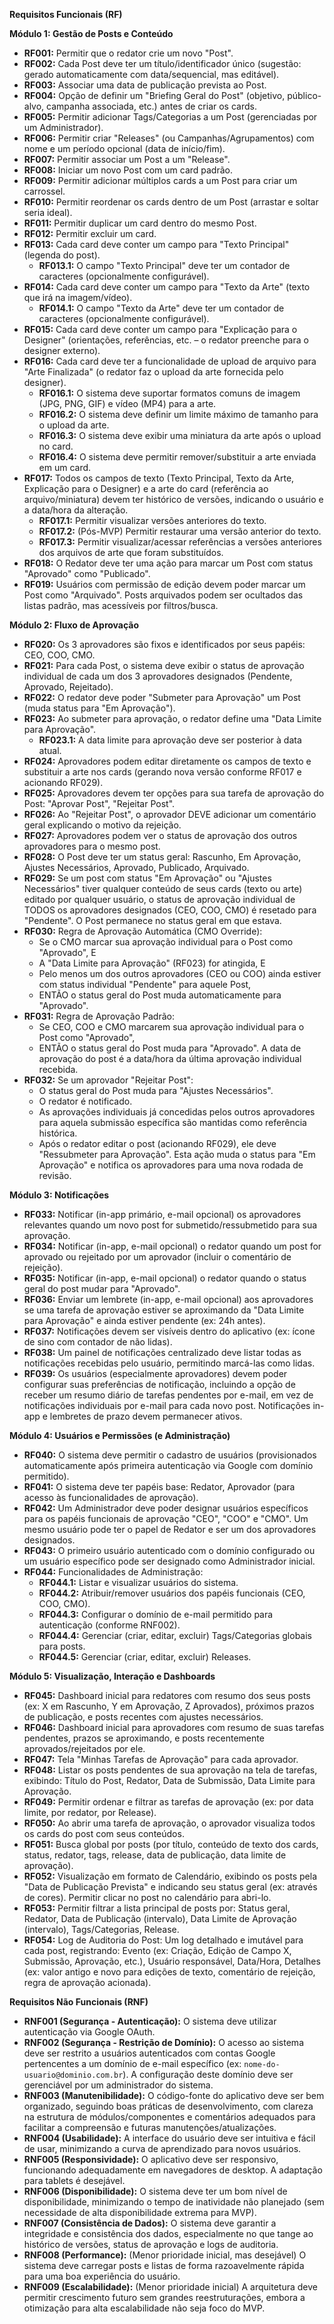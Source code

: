 **Requisitos Funcionais (RF)**

**Módulo 1: Gestão de Posts e Conteúdo**
*   **RF001:** Permitir que o redator crie um novo "Post".
*   **RF002:** Cada Post deve ter um título/identificador único (sugestão: gerado automaticamente com data/sequencial, mas editável).
*   **RF003:** Associar uma data de publicação prevista ao Post.
*   **RF004:** Opção de definir um "Briefing Geral do Post" (objetivo, público-alvo, campanha associada, etc.) antes de criar os cards.
*   **RF005:** Permitir adicionar Tags/Categorias a um Post (gerenciadas por um Administrador).
*   **RF006:** Permitir criar "Releases" (ou Campanhas/Agrupamentos) com nome e um período opcional (data de início/fim).
*   **RF007:** Permitir associar um Post a um "Release".
*   **RF008:** Iniciar um novo Post com um card padrão.
*   **RF009:** Permitir adicionar múltiplos cards a um Post para criar um carrossel.
*   **RF010:** Permitir reordenar os cards dentro de um Post (arrastar e soltar seria ideal).
*   **RF011:** Permitir duplicar um card dentro do mesmo Post.
*   **RF012:** Permitir excluir um card.
*   **RF013:** Cada card deve conter um campo para "Texto Principal" (legenda do post).
    *   **RF013.1:** O campo "Texto Principal" deve ter um contador de caracteres (opcionalmente configurável).
*   **RF014:** Cada card deve conter um campo para "Texto da Arte" (texto que irá na imagem/vídeo).
    *   **RF014.1:** O campo "Texto da Arte" deve ter um contador de caracteres (opcionalmente configurável).
*   **RF015:** Cada card deve conter um campo para "Explicação para o Designer" (orientações, referências, etc. – o redator preenche para o designer externo).
*   **RF016:** Cada card deve ter a funcionalidade de upload de arquivo para "Arte Finalizada" (o redator faz o upload da arte fornecida pelo designer).
    *   **RF016.1:** O sistema deve suportar formatos comuns de imagem (JPG, PNG, GIF) e vídeo (MP4) para a arte.
    *   **RF016.2:** O sistema deve definir um limite máximo de tamanho para o upload da arte.
    *   **RF016.3:** O sistema deve exibir uma miniatura da arte após o upload no card.
    *   **RF016.4:** O sistema deve permitir remover/substituir a arte enviada em um card.
*   **RF017:** Todos os campos de texto (Texto Principal, Texto da Arte, Explicação para o Designer) e a arte do card (referência ao arquivo/miniatura) devem ter histórico de versões, indicando o usuário e a data/hora da alteração.
    *   **RF017.1:** Permitir visualizar versões anteriores do texto.
    *   **RF017.2:** (Pós-MVP) Permitir restaurar uma versão anterior do texto.
    *   **RF017.3:** Permitir visualizar/acessar referências a versões anteriores dos arquivos de arte que foram substituídos.
*   **RF018:** O Redator deve ter uma ação para marcar um Post com status "Aprovado" como "Publicado".
*   **RF019:** Usuários com permissão de edição devem poder marcar um Post como "Arquivado". Posts arquivados podem ser ocultados das listas padrão, mas acessíveis por filtros/busca.

**Módulo 2: Fluxo de Aprovação**
*   **RF020:** Os 3 aprovadores são fixos e identificados por seus papéis: CEO, COO, CMO.
*   **RF021:** Para cada Post, o sistema deve exibir o status de aprovação individual de cada um dos 3 aprovadores designados (Pendente, Aprovado, Rejeitado).
*   **RF022:** O redator deve poder "Submeter para Aprovação" um Post (muda status para "Em Aprovação").
*   **RF023:** Ao submeter para aprovação, o redator define uma "Data Limite para Aprovação".
    *   **RF023.1:** A data limite para aprovação deve ser posterior à data atual.
*   **RF024:** Aprovadores podem editar diretamente os campos de texto e substituir a arte nos cards (gerando nova versão conforme RF017 e acionando RF029).
*   **RF025:** Aprovadores devem ter opções para sua tarefa de aprovação do Post: "Aprovar Post", "Rejeitar Post".
*   **RF026:** Ao "Rejeitar Post", o aprovador DEVE adicionar um comentário geral explicando o motivo da rejeição.
*   **RF027:** Aprovadores podem ver o status de aprovação dos outros aprovadores para o mesmo post.
*   **RF028:** O Post deve ter um status geral: Rascunho, Em Aprovação, Ajustes Necessários, Aprovado, Publicado, Arquivado.
*   **RF029:** Se um post com status "Em Aprovação" ou "Ajustes Necessários" tiver qualquer conteúdo de seus cards (texto ou arte) editado por qualquer usuário, o status de aprovação individual de TODOS os aprovadores designados (CEO, COO, CMO) é resetado para "Pendente". O Post permanece no status geral em que estava.
*   **RF030:** Regra de Aprovação Automática (CMO Override):
    *   Se o CMO marcar sua aprovação individual para o Post como "Aprovado", E
    *   A "Data Limite para Aprovação" (RF023) for atingida, E
    *   Pelo menos um dos outros aprovadores (CEO ou COO) ainda estiver com status individual "Pendente" para aquele Post,
    *   ENTÃO o status geral do Post muda automaticamente para "Aprovado".
*   **RF031:** Regra de Aprovação Padrão:
    *   Se CEO, COO e CMO marcarem sua aprovação individual para o Post como "Aprovado",
    *   ENTÃO o status geral do Post muda para "Aprovado". A data de aprovação do post é a data/hora da última aprovação individual recebida.
*   **RF032:** Se um aprovador "Rejeitar Post":
    *   O status geral do Post muda para "Ajustes Necessários".
    *   O redator é notificado.
    *   As aprovações individuais já concedidas pelos outros aprovadores para aquela submissão específica são mantidas como referência histórica.
    *   Após o redator editar o post (acionando RF029), ele deve "Ressubmeter para Aprovação". Esta ação muda o status para "Em Aprovação" e notifica os aprovadores para uma nova rodada de revisão.

**Módulo 3: Notificações**
*   **RF033:** Notificar (in-app primário, e-mail opcional) os aprovadores relevantes quando um novo post for submetido/ressubmetido para sua aprovação.
*   **RF034:** Notificar (in-app, e-mail opcional) o redator quando um post for aprovado ou rejeitado por um aprovador (incluir o comentário de rejeição).
*   **RF035:** Notificar (in-app, e-mail opcional) o redator quando o status geral do post mudar para "Aprovado".
*   **RF036:** Enviar um lembrete (in-app, e-mail opcional) aos aprovadores se uma tarefa de aprovação estiver se aproximando da "Data Limite para Aprovação" e ainda estiver pendente (ex: 24h antes).
*   **RF037:** Notificações devem ser visíveis dentro do aplicativo (ex: ícone de sino com contador de não lidas).
*   **RF038:** Um painel de notificações centralizado deve listar todas as notificações recebidas pelo usuário, permitindo marcá-las como lidas.
*   **RF039:** Os usuários (especialmente aprovadores) devem poder configurar suas preferências de notificação, incluindo a opção de receber um resumo diário de tarefas pendentes por e-mail, em vez de notificações individuais por e-mail para cada novo post. Notificações in-app e lembretes de prazo devem permanecer ativos.

**Módulo 4: Usuários e Permissões (e Administração)**
*   **RF040:** O sistema deve permitir o cadastro de usuários (provisionados automaticamente após primeira autenticação via Google com domínio permitido).
*   **RF041:** O sistema deve ter papéis base: Redator, Aprovador (para acesso às funcionalidades de aprovação).
*   **RF042:** Um Administrador deve poder designar usuários específicos para os papéis funcionais de aprovação "CEO", "COO" e "CMO". Um mesmo usuário pode ter o papel de Redator e ser um dos aprovadores designados.
*   **RF043:** O primeiro usuário autenticado com o domínio configurado ou um usuário específico pode ser designado como Administrador inicial.
*   **RF044:** Funcionalidades de Administração:
    *   **RF044.1:** Listar e visualizar usuários do sistema.
    *   **RF044.2:** Atribuir/remover usuários dos papéis funcionais (CEO, COO, CMO).
    *   **RF044.3:** Configurar o domínio de e-mail permitido para autenticação (conforme RNF002).
    *   **RF044.4:** Gerenciar (criar, editar, excluir) Tags/Categorias globais para posts.
    *   **RF044.5:** Gerenciar (criar, editar, excluir) Releases.

**Módulo 5: Visualização, Interação e Dashboards**
*   **RF045:** Dashboard inicial para redatores com resumo dos seus posts (ex: X em Rascunho, Y em Aprovação, Z Aprovados), próximos prazos de publicação, e posts recentes com ajustes necessários.
*   **RF046:** Dashboard inicial para aprovadores com resumo de suas tarefas pendentes, prazos se aproximando, e posts recentemente aprovados/rejeitados por ele.
*   **RF047:** Tela "Minhas Tarefas de Aprovação" para cada aprovador.
*   **RF048:** Listar os posts pendentes de sua aprovação na tela de tarefas, exibindo: Título do Post, Redator, Data de Submissão, Data Limite para Aprovação.
*   **RF049:** Permitir ordenar e filtrar as tarefas de aprovação (ex: por data limite, por redator, por Release).
*   **RF050:** Ao abrir uma tarefa de aprovação, o aprovador visualiza todos os cards do post com seus conteúdos.
*   **RF051:** Busca global por posts (por título, conteúdo de texto dos cards, status, redator, tags, release, data de publicação, data limite de aprovação).
*   **RF052:** Visualização em formato de Calendário, exibindo os posts pela "Data de Publicação Prevista" e indicando seu status geral (ex: através de cores). Permitir clicar no post no calendário para abri-lo.
*   **RF053:** Permitir filtrar a lista principal de posts por: Status geral, Redator, Data de Publicação (intervalo), Data Limite de Aprovação (intervalo), Tags/Categorias, Release.
*   **RF054:** Log de Auditoria do Post: Um log detalhado e imutável para cada post, registrando: Evento (ex: Criação, Edição de Campo X, Submissão, Aprovação, etc.), Usuário responsável, Data/Hora, Detalhes (ex: valor antigo e novo para edições de texto, comentário de rejeição, regra de aprovação acionada).

**Requisitos Não Funcionais (RNF)**

*   **RNF001 (Segurança - Autenticação):** O sistema deve utilizar autenticação via Google OAuth.
*   **RNF002 (Segurança - Restrição de Domínio):** O acesso ao sistema deve ser restrito a usuários autenticados com contas Google pertencentes a um domínio de e-mail específico (ex: `nome-do-usuario@dominio.com.br`). A configuração deste domínio deve ser gerenciável por um administrador do sistema.
*   **RNF003 (Manutenibilidade):** O código-fonte do aplicativo deve ser bem organizado, seguindo boas práticas de desenvolvimento, com clareza na estrutura de módulos/componentes e comentários adequados para facilitar a compreensão e futuras manutenções/atualizações.
*   **RNF004 (Usabilidade):** A interface do usuário deve ser intuitiva e fácil de usar, minimizando a curva de aprendizado para novos usuários.
*   **RNF005 (Responsividade):** O aplicativo deve ser responsivo, funcionando adequadamente em navegadores de desktop. A adaptação para tablets é desejável.
*   **RNF006 (Disponibilidade):** O sistema deve ter um bom nível de disponibilidade, minimizando o tempo de inatividade não planejado (sem necessidade de alta disponibilidade extrema para MVP).
*   **RNF007 (Consistência de Dados):** O sistema deve garantir a integridade e consistência dos dados, especialmente no que tange ao histórico de versões, status de aprovação e logs de auditoria.
*   **RNF008 (Performance):** (Menor prioridade inicial, mas desejável) O sistema deve carregar posts e listas de forma razoavelmente rápida para uma boa experiência do usuário.
*   **RNF009 (Escalabilidade):** (Menor prioridade inicial) A arquitetura deve permitir crescimento futuro sem grandes reestruturações, embora a otimização para alta escalabilidade não seja foco do MVP.
